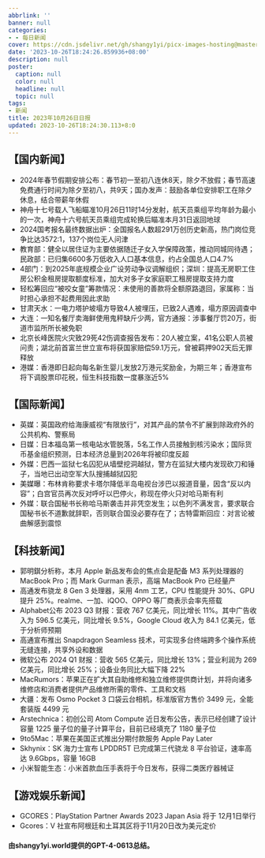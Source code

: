 ```yaml
---
abbrlink: ''
banner: null
categories:
- - 每日新闻
cover: https://cdn.jsdelivr.net/gh/shangy1yi/picx-images-hosting@master/xw.1a15yyeng45c.webp
date: '2023-10-26T18:24:26.859936+08:00'
description: null
poster:
  caption: null
  color: null
  headline: null
  topic: null
tags:
- 新闻
title: 2023年10月26日日报
updated: 2023-10-26T18:24:30.113+8:0
---
```

## 【国内新闻】

* 2024年春节假期安排公布：春节初一至初八连休8天，除夕不放假；春节高速免费通行时间为除夕至初八，共9天；国办发声：鼓励各单位安排职工在除夕休息，结合带薪年休假
* 神舟十七号载人飞船瞄准10月26日11时14分发射，航天员乘组平均年龄为最小的一次，神舟十六号航天员乘组完成轮换后瞄准本月31日返回地球
* 2024国考报名最终数据出炉：全国报名人数超291万创历史新高，热门岗位竞争比达3572:1，137个岗位无人问津
* 教育部：健全以居住证为主要依据随迁子女入学保障政策，推动同城同待遇；民政部：已归集6600多万低收入人口基本信息，约占全国总人口4.7%
* 4部门：到2025年底规模企业广设劳动争议调解组织；深圳：提高无房职工住房公积金租房提取额度标准，加大对多子女家庭职工租房提取支持力度
* 轻松筹回应“被咬女童”筹款情况：未使用的善款将全额原路退回，家属称：当时担心承担不起费用因此求助
* 甘肃天水：一电力塔护坡塌方导致4人被埋压，已致2人遇难，塌方原因调查中
* 大连：一知名餐厅卖海鲜使用鬼秤缺斤少两，官方通报：涉事餐厅罚20万，街道市监所所长被免职
* 北京长峰医院火灾致29死42伤调查报告发布：20人被立案，41名公职人员被问责；湖北前首富兰世立宣布将获国家赔偿59.1万元，曾被羁押902天后无罪释放
* 港媒：香港即日起向每名新生婴儿发放2万港元奖励金，为期三年；香港宣布将下调股票印花税，恒生科技指数一度暴涨近5%

## 【国际新闻】

* 英媒：英国政府给海康威视“有限放行”，对其产品的禁令不扩展到除政府外的公共机构、警察局
* 日媒：日本福岛第一核电站水管脱落，5名工作人员接触到核污染水；国际货币基金组织预测，日本经济总量到2026年将被印度反超
* 外媒：巴西一监狱七名囚犯从墙壁挖洞越狱，警方在监狱大楼内发现砍刀和锤子，当地已出动空军大队搜捕越狱囚犯
* 美媒曝：布林肯称要求卡塔尔降低半岛电视台涉巴以报道音量，因含“反以内容”；白宫官员再次反对呼吁以巴停火，称现在停火只对哈马斯有利
* 外媒：联合国秘书长称哈马斯袭击并非凭空发生；以色列不满发言，要求联合国秘书长不道歉就辞职，否则联合国没必要存在了；古特雷斯回应：对言论被曲解感到震惊

## 【科技新闻】

* 郭明錤分析称，本月 Apple 新品发布会的焦点会是配备 M3 系列处理器的MacBook Pro；而 Mark Gurman 表示，高端 MacBook Pro 已经量产
* 高通发布骁龙 8 Gen 3 处理器，采用 4nm 工艺，CPU 性能提升 30%、GPU 提升 25%。realme、一加、iQOO、OPPO 等厂商表示会率先搭载
* Alphabet公布 2023 Q3 财报：营收 767 亿美元，同比增长 11%。其中广告收入为 596.5 亿美元，同比增长 9.5%，Google Cloud 收入为 84.1 亿美元，低于分析师预期
* 高通宣布推出 Snapdragon Seamless 技术，可实现多台终端跨多个操作系统无缝连接，共享外设和数据
* 微软公布 2024 Q1 财报：营收 565 亿美元，同比增长 13%；营业利润为 269 亿美元，同比增长 25%；设备业务同比大幅下降 22%
* MacRumors：苹果正在扩大其自助维修和独立维修提供商计划，并将向诸多维修店和消费者提供产品维修所需的零件、工具和文档
* 大疆：发布 Osmo Pocket 3 口袋云台相机，标准版官方售价 3499 元，全能套装版 4499 元
* Arstechnica：初创公司 Atom Compute 近日发布公告，表示已经创建了设计容量 1225 量子位的量子计算平台，目前已经填充了 1180 量子位
* 9to5Mac：苹果在美国正式推出分期付款服务 Apple Pay Later
* Skhynix：SK 海力士宣布 LPDDR5T 已完成第三代骁龙 8 平台验证，速率高达 9.6Gbps，容量 16GB
* 小米智能生态：小米首款血压手表将于今日发布，获得二类医疗器械证

## 【游戏娱乐新闻】

* GCORES：PlayStation Partner Awards 2023 Japan Asia 将于 12月1日举行
* Gcores：V 社宣布阿根廷和土耳其区将于11月20日改为美元定价

#### 由shangy1yi.world提供的GPT-4-0613总结。
